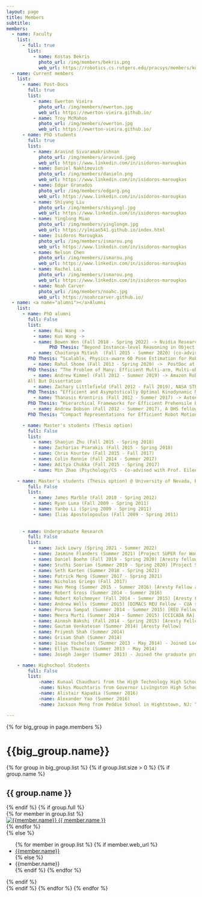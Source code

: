 ```yaml
---
layout: page
title: Members
subtitle:
members:
  - name: Faculty
    list:
      - full: true
        list:
          - name: Kostas Bekris
            photo_url: /img/members/bekris.png
            web_url: https://robotics.cs.rutgers.edu/pracsys/members/kostas-bekris/
  - name: Current members
    list:
      - name: Post-Docs
        full: true
        list:
          - name: Ewerton Vieira
            photo_url: /img/members/ewerton.jpg
            web_url: https://ewerton-vieira.github.io/
          - name: Troy McMahon
            photo_url: /img/members/ewerton.jpg
            web_url: https://ewerton-vieira.github.io/
      - name: PhD students
        full: true
        list:
          - name: Aravind Sivaramakrishnan 
            photo_url: /img/members/aravind.jpeg
            web_url: https://www.linkedin.com/in/isidoros-marougkas
          - name: Daniel Nakhimovich 
            photo_url: /img/members/danieln.png
            web_url: https://www.linkedin.com/in/isidoros-marougkas
          - name: Edgar Granados
            photo_url: /img/members/edgarg.png
            web_url: https://www.linkedin.com/in/isidoros-marougkas
          - name: Shiyang Liu
            photo_url: /img/members/shiyangl.jpg
            web_url: https://www.linkedin.com/in/isidoros-marougkas
          - name: Yinglong Miao
            photo_url: /img/members/yinglongm.jpg
            web_url: https://ylmiao541.github.io/index.html
          - name: Isidoros Marougkas
            photo_url: /img/members/ismarou.png
            web_url: https://www.linkedin.com/in/isidoros-marougkas
          - name: Nelson Chen
            photo_url: /img/members/ismarou.png
            web_url: https://www.linkedin.com/in/isidoros-marougkas
          - name: Rachel Lai
            photo_url: /img/members/ismarou.png
            web_url: https://www.linkedin.com/in/isidoros-marougkas
          - name: Noah Carver
            photo_url: /img/members/noahc.jpg
            web_url: https://noahrcarver.github.io/
  - name: <a name="alumni"></a>Alumni
    list:
      - name: PhD alumni
        full: False
        list:
          - name: Rui Wang -> 
          - name: Kun Wang -> 
          - name: Bowen Wen (Fall 2018 - Spring 2022) -> Nvidia Research, Seattle, WA.
                PhD Thesis: “Beyond Instance-level Reasoning in Object Pose Estimation and Tracking for Robotic Manipulation”
          - name: Chaitanya Mitash  (Fall 2015 - Summer 2020) (co-advised with Abdeslam Boularias) -> Amazon Robotics, Boston, MA.
		PhD Thesis: “Scalable, Physics-aware 6D Pose Estimation for Robot Manipulation”
          - name: Rahul Shome (Fall 2013 - Spring 2020) ->  PostDoc at Rice University -> Faculty, Australian National University (ANU)
		PhD thesis: “The Problem of Many: Efficient Multi-arm, Multi-object Task and Motion Planning with Optimality Guarantees”	
          - name: Andrew Kimmel (Fall 2012 - Summer 2019) -> Amazon Robotics, Boston, MA.
		All But Dissertation 
          - name: Zachary Littlefield (Fall 2012 - Fall 2019), NASA STR Fellow -> Uber Robotics, Pittsburgh, PA -> Aurora 
		PhD Thesis: “Efficient and Asymptotically Optimal Kinodynamic Motion Planning”
          - name: Thanasis Krontiris (Fall 2012 - Summer 2017) -> Autonomous driving start-up “Auto X” , Palo Alto, CA -> Google
		PhD Thesis: “Hierarchical Frameworks for Efficient Prehensile Rearrangement with a Robotic Manipulator”
          - name: Andrew Dobson (Fall 2012 - Summer 2017), A DHS fellow -> PostDoc at University of Michigan, Ann Arbor -> State of CA.
		PhD Thesis: “Compact Representations for Efficient Robot Motion Planning with Formal Guarantees”

      - name: Master's students (Thesis option)
        full: False
        list:
          - name: Shaojun Zhu (Fall 2015 - Spring 2018)
          - name: Zacharias Psarakis (Fall 2015 - Spring 2018)
          - name: Chris Kourtev (Fall 2015 - Fall 2017)
          - name: Colin Rennie (Fall 2014 - Summer 2017)
          - name: Aditya Chukka (Fall 2015 - Spring 2017)
          - name: Min Zhao (Psychology/CS - Co-advised with Prof. Eileen Kowler) (Fall 2013 - Summer 2014)

	- name: Master's students (Thesis option) @ University of Nevada, Reno
        full: False
        list:
          - name: James Marble (Fall 2010 - Spring 2012)
          - name: Ryan Luna (Fall 2009 - Spring 2011)
          - name: Yanbo Li (Spring 2009 - Spring 2011)
          - name: Ilias Apostolopoulos (Fall 2009 - Spring 2011)
          
      
      - name: Undergraduate Research
        full: False
        list:
          - name: Jack Lowry (Spring 2021 - Summer 2022)
          - name: Jasmine Flanders (Summer 2021) [Project SUPER for Women in STEM]
          - name: Daniel Boehm (Fall 2019 - Spring 2020) [Aresty fellow]
          - name: Sruthi Soorian (Summer 2019 - Spring 2020) [Project SUPER for Women in STEM]
          - name: Seth Karten (Summer 2018 - Spring 2021)
          - name: Patrick Meng (Summer 2017 - Spring 2021)
          - name: Nicholas Griego (Fall 2017)
          - name: Han Meng (Summer 2015 - Summer 2016) [Aresty Fellow and CCICADA researcher]
          - name: Robert Gross (Summer 2014 - Summer 2016)
          - name: Robert Kolchmeyer (Fall 2014 - Summer 2015) [Aresty Fellow]
          - name: Andrew Wells (Summer 2015) [DIMACS REU Fellow - CUA student]
          - name: Poorva Sampat (Summer 2014 - Summer 2015) [REU Fellow, CCICADA RA]
          - name: Meera Murti (Summer 2014 - Summer 2015) [CCICADA RA]
          - name: Ainesh Bakshi (Fall 2014 - Spring 2015) [Aresty Fellow]
          - name: Gautam Venkatesan (Summer 2014) [Aresty Fellow]
          - name: Priyesh Shah (Summer 2014)
          - name: Grisam Shah (Summer 2014)
          - name: Isaac Yochelson (Summer 2013 - May 2014) - Joined Lockheed Martin
          - name: Ellyn Thwaite (Summer 2013 - May 2014)
          - name: Joseph Jaeger (Summer 2013) - Joined the graduate program of UCSD.

	- name: Highschool Students
        full: False
        list:
            -name: Kunaal Chaudhari from the High Technology High School in Lincroft, NJ: “Robotics Internships for K-12 students in Computer Science” (Summer & Fall 2017)
            -name: Nikos Mouchtaris from Governor Livingston High School, NJ: “Remote Control of a Manipulator via a Virtual Reality Interface” (Summer 2015 & Summer 2016)
            -name: Alistair Kapadia (Summer 2016)
            -name: Alexander Yao (Summer 2016)
            -name: Jackson Meng from Peddie School in Hightstown, NJ: “3D Printing of a Robotic Hand” (Summer 2014)

---
```


<div class="row">
  {% for big_group in page.members %}
    <h1> {{big_group.name}} </h1>
    {% for group in big_group.list %}
    {% if group.list.size > 0 %}
      {% if group.name %}
        <h2>{{ group.name }}</h2>
      {% endif %}
      {% if group.full %}
      <div class="row member-row">
        {% for member in group.list %}
          <div class="col-xl-3 col-lg-3 col-md-3 text-center col-sm-6 col-xs-6 member-col">
            <a target="_blank" href="{{ member.web_url }}">
              <img class="img-responsive" src="{{ member.photo_url }}" alt="{{member.name}}">
            </a>
            <a target="_blank" href="{{ member.web_url }}">
              {{ member.name }}
            </a>
          </div>
        {% endfor %}
      </div>
      {% else %}
        <ul>
          {% for member in group.list %}
            {% if member.web_url %}
              <li><a href="{{member.web_url}}"> {{member.name}} </a></li>
            {% else %}
              <li><a> {{member.name}} </a></li>
            {% endif %}
          {% endfor %}
        </ul>
      {% endif %}
    <br>
    {% endif %}
    {% endfor %}
  {% endfor %}
</div>


<!-- <h3 id="undergraduate-students">Undergraduate students</h3>
<ul>
</ul>
</div> -->

<!-- <h2 id="collaborators">Collaborators</h2> -->
<!-- <ul>
  <li><a href="https://www.cs.cmu.edu/~astein/">Aaron Steinfeld</a></li>
  <li><a href="https://www.cs.cmu.edu/~kkitani/">Kris Kitani</a></li>
  <li><a href="http://www.lauravherlant.com/">Laura Herlant</a></li>
</ul> -->
